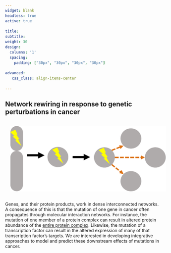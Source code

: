 ```yaml
---
widget: blank
headless: true
active: true

title:
subtitle:
weight: 30  
design:
  columns: '1'
  spacing:
    padding: ["30px", "30px", "30px", "30px"]

advanced:
   css_class: align-items-center
  
---
```


## Network rewiring in response to genetic perturbations in cancer

<img src="NetworkEffects.png" style="margin:15px; height:50%"/>

Genes, and their protein products, work in dense interconnected networks. A consequence of this is that the mutation of one gene in cancer often propagates through molecular interaction networks. For instance, the mutation of one member of a protein complex can result in altered protein abundance of the [entire protein complex](https://doi.org/10.1016/j.cels.2017.09.011). Likewise, the mutation of a transcription factor can result in the altered expression of many of that transcription factor’s targets. We are interested in developing integrative approaches to model and predict these downstream effects of mutations in cancer.